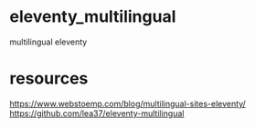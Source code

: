 # eleventy_multilingual
multilingual eleventy

# resources
https://www.webstoemp.com/blog/multilingual-sites-eleventy/
https://github.com/lea37/eleventy-multilingual
